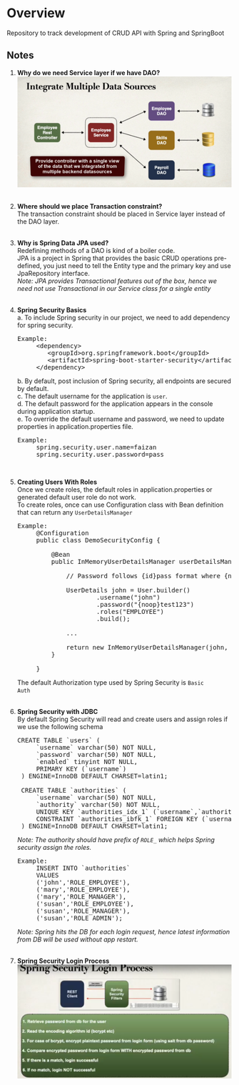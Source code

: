 <h1>Overview</h1>

Repository to track development of CRUD API with Spring and SpringBoot

<h2>Notes</h2>

1. <strong>Why do we need Service layer if we have DAO?</strong> <br>
![Dao And Service](./img/daoAndService.PNG?raw=true "DaoAndService") <br><br>
2. <strong>Where should we place Transaction constraint?</strong> <br>
    The transaction constraint should be placed in Service layer instead of the DAO layer. <br><br>
3. <strong>Why is Spring Data JPA used?</strong> <br>
    Redefining methods of a DAO is kind of a boiler code. <br>
    JPA is a project in Spring that provides the basic CRUD operations pre-defined, 
    you just need to tell the Entity type and the primary key and use JpaRepository interface. <br>
    <em>Note: JPA provides Transactional features out of the box, 
        hence we need not use Transactional in our Service class for a single entity</em> <br><br>
4. <strong>Spring Security Basics</strong> <br>
    a. To include Spring security in our project, we need to add dependency for spring security. <br>
    <pre>Example:
        &lt;dependency&gt;
           &lt;groupId>org.springframework.boot&lt;/groupId&gt;
           &lt;artifactId>spring-boot-starter-security&lt;/artifactId&gt;
        &lt;/dependency&gt;</pre> 
    b. By default, post inclusion of Spring security, all endpoints are secured by default. <br>
    c. The default username for the application is <code>user</code>. <br>
    d. The default password for the application appears in the console during application startup. <br>
    e. To override the default username and password, we need to update properties in application.properties file. <br>
    <pre>Example:
        spring.security.user.name=faizan
        spring.security.user.password=pass</pre> <br>
5. <strong>Creating Users With Roles</strong> <br>
    Once we create roles, the default roles in application.properties or generated default user role do not work. <br>
    To create roles, once can use Configuration class with Bean definition that can return any <code>UserDetailsManager</code> <br>
    <pre>Example:
        @Configuration
        public class DemoSecurityConfig {
        
            @Bean
            public InMemoryUserDetailsManager userDetailsManager() {
        
                // Password follows {id}pass format where {noop} means storing password in plain text
        
                UserDetails john = User.builder()
                        .username("john")
                        .password("{noop}test123")
                        .roles("EMPLOYEE")
                        .build();
        
                ...
                
                return new InMemoryUserDetailsManager(john, mary, susan);
            }
        
        }</pre>
    The default Authorization type used by Spring Security is <code>Basic Auth</code> <br><br>
6. <strong>Spring Security with JDBC</strong> <br>
    By default Spring Security will read and create users and assign roles if we use the following schema <br>
    <pre>CREATE TABLE `users` (
        `username` varchar(50) NOT NULL,
        `password` varchar(50) NOT NULL,
        `enabled` tinyint NOT NULL,
        PRIMARY KEY (`username`)
    ) ENGINE=InnoDB DEFAULT CHARSET=latin1;
   
    CREATE TABLE `authorities` (
        `username` varchar(50) NOT NULL,
        `authority` varchar(50) NOT NULL,
        UNIQUE KEY `authorities_idx_1` (`username`,`authority`),
        CONSTRAINT `authorities_ibfk_1` FOREIGN KEY (`username`) REFERENCES `users` (`username`)
    ) ENGINE=InnoDB DEFAULT CHARSET=latin1; </pre>
   
    <em>Note: The authority should have prefix of <code>ROLE_</code> which helps Spring security assign the roles.</em> <br>
    <pre>Example: 
        INSERT INTO `authorities` 
        VALUES
        ('john','ROLE_EMPLOYEE'),
        ('mary','ROLE_EMPLOYEE'),
        ('mary','ROLE_MANAGER'),
        ('susan','ROLE_EMPLOYEE'),
        ('susan','ROLE_MANAGER'),
        ('susan','ROLE_ADMIN');</pre>
    <em>Note: Spring hits the DB for each login request, hence latest information from DB will be used without app restart.</em> <br><br>
7. <strong>Spring Security Login Process</strong> <br>
   ![Spring Security Login Process](./img/springSecurityLoginProcess.PNG "springSecurityLoginProcess")